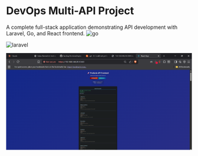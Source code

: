 # DevOps Multi-API Project

A complete full-stack application demonstrating API development with Laravel, Go, and React frontend.
![go](k8s/images/go.png)

![laravel](k8s/images/laravel.png)

![frontend](k8s/images/frontend.png)
